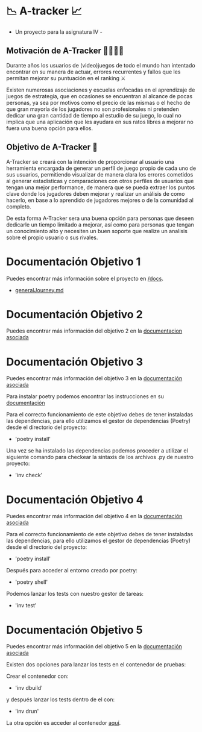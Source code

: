 # :chart_with_downwards_trend: A-tracker :chart_with_upwards_trend:

- Un proyecto para la asignatura IV -

## Motivación de A-Tracker 	:man_student::woman_student:

Durante años los usuarios de (video)juegos de todo el mundo han intentado encontrar en su manera de actuar, errores recurrentes y fallos que les permitan mejorar su puntuación en el ranking ⚔️

Existen numerosas asociaciones y escuelas enfocadas en el aprendizaje de juegos de estrategia, que en ocasiones se encuentran al alcance de pocas personas, ya sea por motivos como el precio de las mismas o el hecho de que gran mayoría de los jugadores no son profesionales ni pretenden dedicar una gran cantidad de tiempo al estudio de su juego, lo cual no implica que una aplicación que les ayudara en sus ratos libres a mejorar no fuera una buena opción para ellos.


## Objetivo de A-Tracker :dart:

A-Tracker se creará con la intención de proporcionar al usuario una herramienta encargada de generar un perfíl de juego propio de cada uno de sus usuarios, permitiendo visualizar de manera clara los errores cometidos al generar estadísticas y comparaciones con otros perfiles de usuarios que tengan una mejor performance, de manera que se pueda extraer los puntos clave donde los jugadores deben mejorar y realizar un análisis de como hacerlo, en base a lo aprendido de jugadores mejores o de la comunidad al completo.

De esta forma A-Tracker sera una buena opción para personas que deseen dedicarle un tiempo limitado a mejorar, así como para personas que tengan un conocimiento alto y necesiten un buen soporte que realize un analisis sobre el propio usuario o sus rivales.



# Documentación Objetivo 1

Puedes encontrar más información sobre el proyecto en [/docs](/docs).

- [generalJourney.md](/docs/generalJourney.md)

# Documentación Objetivo 2

Puedes encontrar más información del objetivo 2 en la [documentacion asociada](/docs/Objetivo-2.md)

# Documentación Objetivo 3

Puedes encontrar más información del objetivo 3 en la [documentación asociada](/docs/Objetivo-3.md)

Para instalar poetry podemos encontrar las instrucciones en su [documentación](https://python-poetry.org/docs/)

Para el correcto funcionamiento de este objetivo debes de tener instaladas las dependencias, para ello utilizamos el gestor de dependencias (Poetry) desde el directorio del proyecto:

- 'poetry install'

Una vez se ha instalado las dependencias podemos proceder a utilizar el siguiente comando para checkear la sintaxis de los archivos .py de nuestro proyecto:

- 'inv check'

# Documentación Objetivo 4

Puedes encontrar más información del objetivo 4 en la [documentación asociada](/docs/Objetivo-4.md)

Para el correcto funcionamiento de este objetivo debes de tener instaladas las dependencias, para ello utilizamos el gestor de dependencias (Poetry) desde el directorio del proyecto:

- 'poetry install'

Después para acceder al entorno creado por poetry:

- 'poetry shell'

Podemos lanzar los tests con nuestro gestor de tareas:

- 'inv test'

# Documentación Objetivo 5

Puedes encontrar más información del objetivo 5 en la [documentación asociada](/docs/Objetivo-5.md)

Existen dos opciones para lanzar los tests en el contenedor de pruebas:

Crear el contenedor con:

- 'inv dbuild'

y después lanzar los tests dentro de el con:

- 'inv drun'

La otra opción es acceder al contenedor [aquí](https://hub.docker.com/repository/docker/xcyal/tracker).
